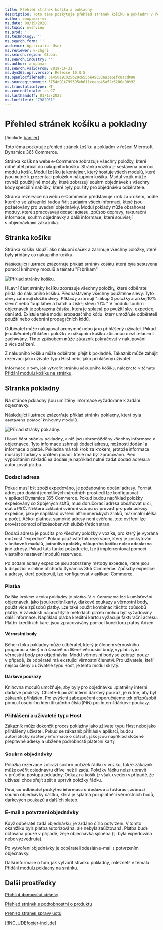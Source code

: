 ```yaml
---
title: Přehled stránek košíku a pokladny
description: Toto téma poskytuje přehled stránek košíku a pokladny v řešení Microsoft Dynamics 365 Commerce.
author: anupamar-ms
ms.date: 09/15/2020
ms.topic: overview
ms.prod: ''
ms.technology: ''
ms.search.form: ''
audience: Application User
ms.reviewer: v-chgri
ms.search.region: Global
ms.search.industry: ''
ms.author: anupamar
ms.search.validFrom: 2019-10-31
ms.dyn365.ops.version: Release 10.0.5
ms.openlocfilehash: 3e450192025b29c655be49050aa3e61fc8acd898
ms.sourcegitcommit: 3754d916799595eb611ceabe45a52c6280a98992
ms.translationtype: HT
ms.contentlocale: cs-CZ
ms.lasthandoff: 01/15/2022
ms.locfileid: "7982961"
---
```

# <a name="cart-and-checkout-pages-overview"></a>Přehled stránek košíku a pokladny

[!include [banner](includes/banner.md)]

Toto téma poskytuje přehled stránek košíku a pokladny v řešení Microsoft Dynamics 365 Commerce.

Stránka košík na webu e-Commerce zobrazuje všechny položky, které odběratel přidal do nákupního košíku. Stránka vozíku je sestavena pomocí modulu košík. Modul košíku je kontejner, který hostuje všech modulů, které jsou nutné k prezentaci položek v nákupním košíku. Modul vozík může rovněž použít jiné moduly, které zobrazují souhrn objednávek a všechny kódy speciální nabídky, které byly použity pro objednávku odběratele.

Stránka rezervace na webu e-Commerce představuje krok za krokem, podle kterého se zákazníci budou řídit zadáním všech informací, které jsou požadovány pro uvedení objednávky. Modul poklady může obsahovat moduly, které zpracovávají dodací adresu, způsob dopravy, fakturační informace, souhrn objednávky a další informace, které souvisejí s objednávkami zákazníka.

## <a name="cart-page"></a>Stránka košíku

Stránka košíku slouží jako nákupní sáček a zahrnuje všechny položky, které byly přidány do nákupního košíku.

Následující ilustrace znázorňuje příklad stránky košíku, která byla sestavena pomocí knihovny modulů a tématu "Fabrikam".

![Příklad stránky košíku.](./media/cart2.PNG)

HLavní část stránky košíku zobrazuje všechny položky, které odběratel přidal do nákupního košíku. Přednastaveny všechny použitelné slevy. Tyto slevy zahrnují složité slevy. Příklady zahrnují "nákup 3 položky a získej 10% slevu" nebo "kup láhev a batoh a získej slevu 10%." V modulu souhrn objednávek je zobrazena částka, která je splatná po použití slev, expedice, daní atd. Existuje také modul propagačního kódu, který umožňuje odběrateli použití nebo odebrání propagačních kódů.

Odběratel může nakupovat anonymně nebo jako přihlášený uživatel. Pokud je odběratel přihlášen, položky v nákupním košíku zůstanou mezi relacemi zachovány. Tímto způsobem může zákazník pokračovat v nakupování z více zařízení.

Z nákupního košíku může odběratel přejít k pokladně. Zákazník může zahájit rezervaci jako uživatel typu Host nebo jako přihlášený uživatel.

Informace o tom, jak vytvořit stránku nákupního košíku, naleznete v tématu [Přidání modulu košíku na stránku](add-cart-module.md).

## <a name="checkout-page"></a>Stránka pokladny

Na stránce pokladny jsou umístěny informace vyžadované k zadání objednávky.

Následující ilustrace znázorňuje příklad stránky pokladny, která byla sestavena pomocí knihovny modulů.

![Příklad stránky pokladny.](./media/Checkout.PNG)

Hlavní část stránky pokladny, v níž jsou shromážděny všechny informace o objednávce. Tyto informace zahrnují dodací adresu, možnosti dodání a informace o platbě. Pokladna má tok krok za krokem, protože informace musí být zadány v určitém pořadí, které má být zpracováno. Před vypočítáním nákladů na dodání je například nutné zadat dodací adresu a autorizovat platbu.

### <a name="shipping-address"></a>Dodací adresa

Pokud musí být zboží expedováno, je požadováno dodání adresy. Formát adres pro dodání jednotlivých národních prostředí lze konfigurovat v aplikaci Dynamics 365 Commerce. Pokud budou například položky expedovány do Spojených států, musí doručovací adresa obsahovat ulici, stát a PSČ. Některé základní ověření vstupu se provádí pro pole adresy expedice, jako je například ověření alfanumerických znaků, maximální délka a počet. Ačkoli platnost samotné adresy není ověřena, toto ověření lze provést pomocí přizpůsobených služeb třetích stran.

Dodací adresa je použita pro všechny položky v vozíku, pro který je vybrána možnost "expedice". Pokud používáte tok rezervace, který je poskytován v knihovně modulů, jednotlivé položky nákupního košíku nelze odeslat na jiné adresy. Pokud tuto funkci požadujete, lze ji implementovat pomocí vlastního nastavení modulů rezervace.

Po dodání adresy expedice jsou zobrazeny metody expedice, které jsou k dispozici v online obchodu Dynamics 365 Commerce. Způsoby expedice a adresy, které podporují, lze konfigurovat v aplikaci Commerce.

### <a name="payment"></a>Platba

Dalším krokem v toku pokladny je platba. V e-Commerce lze k umísťování objednávek, jako jsou kreditní karty, dárkové poukazy a věrnostní body, použít více způsobů platby. Lze také použít kombinaci těchto způsobů platby. V závislosti na použitých metodách plateb mohou být vyžadovány další informace. Například platba kreditní kartou vyžaduje fakturační adresu. Platby kreditních karet jsou zpracovávány pomocí konektoru platby Adyen.

#### <a name="loyalty-points"></a>Věrnostní body

Během toku pokladny může odběratel, který je členem věrnostního programu a který má časově rozlišené věrnostní body, vyplatit tyto věrnostní body pro objednávku. Modul věrnostní body se zobrazí pouze v případě, že odběratel má existující věrnostní členství. Pro uživatele, kteří nejsou členy a uživatelé typu Host, je tento modul skrytý.

#### <a name="gift-cards"></a>Dárkové poukazy

Knihovna modulů umožňuje, aby byly pro objednávku uplatněny interní dárkové poukazy. Chcete-li použít interní dárkový poukaz, je nutné, aby byl zákazník přihlášen. Pro zvýšení zabezpečení doporučujeme tok přizpůsobit pomocí osobního identifikačního čísla (PIN) pro interní dárkové poukazy.

### <a name="signed-in-and-guest-users"></a>Přihlášení a uživatelé typu Host

Zákazník může dokončit proces pokladny jako uživatel typu Host nebo jako přihlášený uživatel. Pokud se zákazník přihlásí v aplikaci, budou automaticky načteny informace o účtech, jako jsou například uložené přepravné adresy a uložené podrobnosti platební karty.

### <a name="order-summary"></a>Souhrn objednávky

Položka rezervace zobrazí souhrn položek řádku v vozíku, takže zákazník může ověřit objednávku dříve, než ji zadá. Položky řádku nelze upravit v průběhu postupu pokladny. Odkaz na košík je však uveden v případě, že uživatel chce přejít zpět a upravit položky řádku.

Poté, co odběratel poskytne informace o dodávce a fakturaci, zobrazí souhrn objednávky částku, která je splatná po uplatnění věrnostních bodů, dárkových poukazů a dalších plateb.

### <a name="order-confirmation-and-email"></a>E-mail a potvrzení objednávky

Když odběratel zadá objednávku, je zadáno číslo potvrzení. V tomto okamžiku byla platba autorizována, ale nebyla zaúčtovaná. Platba bude účtována pouze v případě, že je objednávka splněna (tj. byla expedována nebo vyzvednuta).

Po vytvoření objednávky je odběrateli odeslán e-mail s potvrzením objednávky.

Další informace o tom, jak vytvořit stránku pokladny, naleznete v tématu [Přidání modulu pokladny na stránku](add-checkout-module.md).

## <a name="additional-resources"></a>Další prostředky

[Přehled domovské stránky](quick-tour-home-page.md)

[Přehled stránek s podrobnostmi o produktu](quick-tour-pdp.md)

[Přehled stránek správy účtů](quick-tour-account-management.md)


[!INCLUDE[footer-include](../includes/footer-banner.md)]
